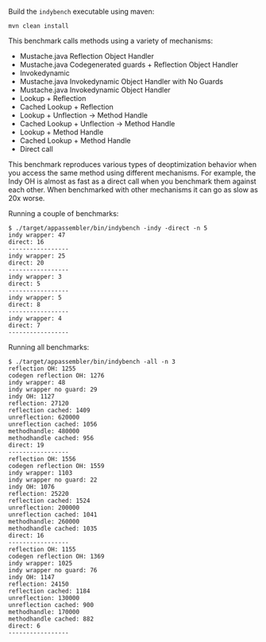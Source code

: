 
Build the `indybench` executable using maven:

```
mvn clean install
```

This benchmark calls methods using a variety of mechanisms:

- Mustache.java Reflection Object Handler
- Mustache.java Codegenerated guards + Reflection Object Handler
- Invokedynamic
- Mustache.java Invokedynamic Object Handler with No Guards
- Mustache.java Invokedynamic Object Handler
- Lookup + Reflection
- Cached Lookup + Reflection
- Lookup + Unflection -> Method Handle
- Cached Lookup + Unflection -> Method Handle
- Lookup + Method Handle
- Cached Lookup + Method Handle
- Direct call

This benchmark reproduces various types of deoptimization behavior when you access the same method
using different mechanisms. For example, the Indy OH is almost as fast as a direct call when you benchmark
them against each other. When benchmarked with other mechanisms it can go as slow as 20x worse.

Running a couple of benchmarks:

```
$ ./target/appassembler/bin/indybench -indy -direct -n 5
indy wrapper: 47
direct: 16
-----------------
indy wrapper: 25
direct: 20
-----------------
indy wrapper: 3
direct: 5
-----------------
indy wrapper: 5
direct: 8
-----------------
indy wrapper: 4
direct: 7
-----------------
```

Running all benchmarks:

```
$ ./target/appassembler/bin/indybench -all -n 3
reflection OH: 1255
codegen reflection OH: 1276
indy wrapper: 48
indy wrapper no guard: 29
indy OH: 1127
reflection: 27120
reflection cached: 1409
unreflection: 620000
unreflection cached: 1056
methodhandle: 480000
methodhandle cached: 956
direct: 19
-----------------
reflection OH: 1556
codegen reflection OH: 1559
indy wrapper: 1103
indy wrapper no guard: 22
indy OH: 1076
reflection: 25220
reflection cached: 1524
unreflection: 200000
unreflection cached: 1041
methodhandle: 260000
methodhandle cached: 1035
direct: 16
-----------------
reflection OH: 1155
codegen reflection OH: 1369
indy wrapper: 1025
indy wrapper no guard: 76
indy OH: 1147
reflection: 24150
reflection cached: 1184
unreflection: 130000
unreflection cached: 900
methodhandle: 170000
methodhandle cached: 882
direct: 6
-----------------
```
